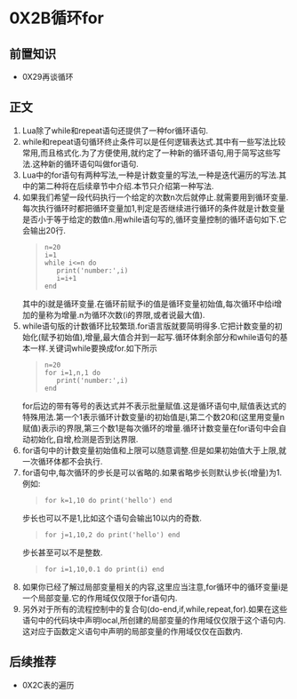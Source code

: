 # 0X2B循环for
## 前置知识
* 0X29再谈循环
## 正文
1. Lua除了while和repeat语句还提供了一种for循环语句.
2. while和repeat语句循环终止条件可以是任何逻辑表达式.其中有一些写法比较常用,而且格式化.为了方便使用,就约定了一种新的循环语句,用于简写这些写法.这种新的循环语句叫做for语句.
3. Lua中的for语句有两种写法,一种是计数变量的写法,一种是迭代遍历的写法.其中的第二种将在后续章节中介绍.本节只介绍第一种写法.
4. 如果我们希望一段代码执行一个给定的次数n次后就停止.就需要用到循环变量.每次执行循环时都把循环变量加1,判定是否继续进行循环的条件就是计数变量是否小于等于给定的数值n.用while语句写的,循环变量控制的循环语句如下.它会输出20行.
    >```
    >n=20
    >i=1
    >while i<=n do
    >    print('number:',i)
    >    i=i+1
    >end
    >```
    其中的i就是循环变量.在循环前赋予i的值是循环变量初始值,每次循环中给i增加的量称为增量.n为循环次数(i的界限,或者说最大值).
5. while语句版的计数循环比较繁琐.for语言版就要简明得多.它把计数变量的初始化(赋予初始值),增量,最大值合并到一起写.循环体剩余部分和while语句的基本一样.关键词while要换成for.如下所示
    >```
    >n=20
    >for i=1,n,1 do
    >    print('number:',i)
    >end
    >```
    for后边的带有等号的表达式并不表示批量赋值.这是循环语句中,赋值表达式的特殊用法.第一个1表示循环计数变量i的初始值是i,第二个数20和(这里用变量n赋值)表示i的界限,第三个数1是每次循环的增量.循环计数变量在for语句中会自动初始化,自增,检测是否到达界限.
6. for语句中的计数变量初始值和上限可以随意调整.但是如果初始值大于上限,就一次循环体都不会执行.
7. for语句中,每次循环的步长是可以省略的.如果省略步长则默认步长(增量)为1.例如:
    >```
    >for k=1,10 do print('hello') end
    >```
    步长也可以不是1,比如这个语句会输出10以内的奇数.
    >```
    >for j=1,10,2 do print('hello') end
    >```
    步长甚至可以不是整数.
    >```
    >for i=1,10,0.1 do print(i) end
    >```
7. 如果你已经了解过局部变量相关的内容,这里应当注意,for循环中的循环变量i是一个局部变量.它的作用域仅仅限于for语句内.
8. 另外对于所有的流程控制中的复合句(do-end,if,while,repeat,for).如果在这些语句中的代码块中声明local,所创建的局部变量的作用域仅仅限于这个语句内.这对应于函数定义语句中声明的局部变量的作用域仅仅在函数内.
## 后续推荐
* 0X2C表的遍历